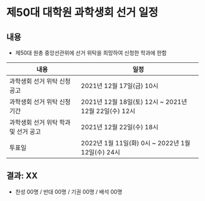 제50대 대학원 과학생회 선거 일정
===

## 내용

* 제50대 원총 중앙선관위에 선거 위탁을 희망하여 신청한 학과에 한함

| 내용 | 일정 | 
|---|---|
| 과학생회 선거 위탁 신청공고 | 2021년 12월 17일(금) 10시 | 
| 과학생회 선거 위탁 신청기간 | 2021년 12월 18일(토) 12시 ~ 2021년 12월 22일(수) 12시 | 
| 과학생회 선거 위탁 학과 및 선거 공고 | 2021년 12월 22일(수) 18시 | 
| 투표일 | 2022년 1월 11일(화) 0시 ~ 2022년 1월 12일(수) 24시 | 

## 결과: XX
- 찬성 00명 / 반대 00명 / 기권 00명 / 배석 00명
